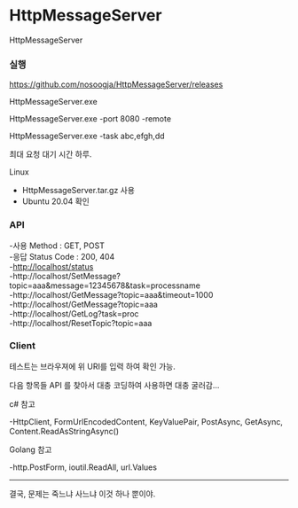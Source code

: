 # HttpMessageServer
HttpMessageServer

### 실행
https://github.com/nosoogja/HttpMessageServer/releases

HttpMessageServer.exe

HttpMessageServer.exe -port 8080 -remote

HttpMessageServer.exe -task abc,efgh,dd

최대 요청 대기 시간 하루.

Linux

* HttpMessageServer.tar.gz 사용
* Ubuntu 20.04 확인


### API

-사용 Method : GET, POST <br/>
-응답 Status Code : 200, 404 <br/>
-<a href="/status">http://localhost/status</a><br/>
-http://localhost/SetMessage?topic=aaa&message=12345678&task=processname</br>
-http://localhost/GetMessage?topic=aaa&timeout=1000</br>
-http://localhost/GetMessage?topic=aaa</br>
-http://localhost/GetLog?task=proc</br>
-http://localhost/ResetTopic?topic=aaa</br>


### Client
테스트는 브라우져에 위 URI를 입력 하여 확인 가능.

다음 항목들 API 를 찾아서 대충 코딩하여 사용하면 대충 굴러감...


c# 참고 

-HttpClient, FormUrlEncodedContent, KeyValuePair, PostAsync, GetAsync, Content.ReadAsStringAsync()

Golang 참고

-http.PostForm, ioutil.ReadAll, url.Values


-----------------------------------------------------------------------------------------------------------------------

결국, 문제는 죽느냐 사느냐 이것 하나 뿐이야.
